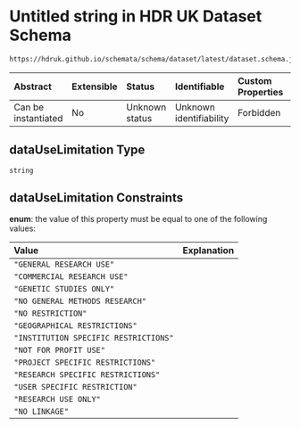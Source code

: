 # Untitled string in HDR UK Dataset Schema

```txt
https://hdruk.github.io/schemata/schema/dataset/latest/dataset.schema.json#/definitions/dataUseLimitation
```



| Abstract            | Extensible | Status         | Identifiable            | Custom Properties | Additional Properties | Access Restrictions | Defined In                                                                                        |
| :------------------ | :--------- | :------------- | :---------------------- | :---------------- | :-------------------- | :------------------ | :------------------------------------------------------------------------------------------------ |
| Can be instantiated | No         | Unknown status | Unknown identifiability | Forbidden         | Allowed               | none                | [dataset.schema.json*](../../../schema/dataset/latest/dataset.schema.json "open original schema") |

## dataUseLimitation Type

`string`

## dataUseLimitation Constraints

**enum**: the value of this property must be equal to one of the following values:

| Value                                 | Explanation |
| :------------------------------------ | :---------- |
| `"GENERAL RESEARCH USE"`              |             |
| `"COMMERCIAL RESEARCH USE"`           |             |
| `"GENETIC STUDIES ONLY"`              |             |
| `"NO GENERAL METHODS RESEARCH"`       |             |
| `"NO RESTRICTION"`                    |             |
| `"GEOGRAPHICAL RESTRICTIONS"`         |             |
| `"INSTITUTION SPECIFIC RESTRICTIONS"` |             |
| `"NOT FOR PROFIT USE"`                |             |
| `"PROJECT SPECIFIC RESTRICTIONS"`     |             |
| `"RESEARCH SPECIFIC RESTRICTIONS"`    |             |
| `"USER SPECIFIC RESTRICTION"`         |             |
| `"RESEARCH USE ONLY"`                 |             |
| `"NO LINKAGE"`                        |             |
